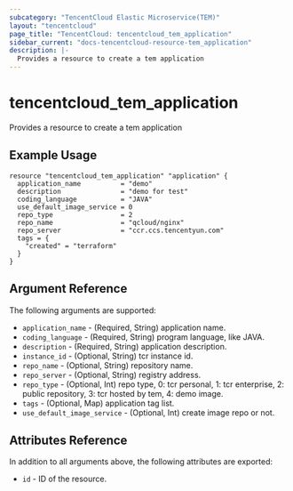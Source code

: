 ```yaml
---
subcategory: "TencentCloud Elastic Microservice(TEM)"
layout: "tencentcloud"
page_title: "TencentCloud: tencentcloud_tem_application"
sidebar_current: "docs-tencentcloud-resource-tem_application"
description: |-
  Provides a resource to create a tem application
---
```


# tencentcloud_tem_application

Provides a resource to create a tem application

## Example Usage

```hcl
resource "tencentcloud_tem_application" "application" {
  application_name          = "demo"
  description               = "demo for test"
  coding_language           = "JAVA"
  use_default_image_service = 0
  repo_type                 = 2
  repo_name                 = "qcloud/nginx"
  repo_server               = "ccr.ccs.tencentyun.com"
  tags = {
    "created" = "terraform"
  }
}
```

## Argument Reference

The following arguments are supported:

* `application_name` - (Required, String) application name.
* `coding_language` - (Required, String) program language, like JAVA.
* `description` - (Required, String) application description.
* `instance_id` - (Optional, String) tcr instance id.
* `repo_name` - (Optional, String) repository name.
* `repo_server` - (Optional, String) registry address.
* `repo_type` - (Optional, Int) repo type, 0: tcr personal, 1: tcr enterprise, 2: public repository, 3: tcr hosted by tem, 4: demo image.
* `tags` - (Optional, Map) application tag list.
* `use_default_image_service` - (Optional, Int) create image repo or not.

## Attributes Reference

In addition to all arguments above, the following attributes are exported:

* `id` - ID of the resource.




